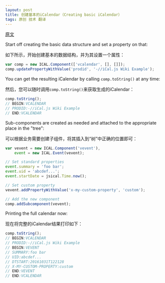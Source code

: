 ```yaml
---
layout: post
title: 创建基本的iCalendar（Creating basic iCalendar）
tags: 原创 技术 翻译
---
```


[原文](https://github.com/mozilla-comm/ical.js/wiki/Creating-basic-iCalendar)

Start off creating the basic data structure and set a property on that:

如下所示，开始创建基本的数据结构，并为其设置一个属性：

```javascript
var comp = new ICAL.Component(['vcalendar', [], []]);
comp.updatePropertyWithValue('prodid', '-//iCal.js Wiki Example');
```

You can get the resulting iCalendar by calling `comp.toString()` at any time:

然后，您可以随时调用`comp.toString()`来获取生成的iCalendar：

```javascript
comp.toString();
// BEGIN:VCALENDAR
// PRODID:-//iCal.js Wiki Example
// END:VCALENDAR
```

Sub-components are created as needed and attached to the appropriate place in the "tree":

可以根据业务需要创建子组件，将其插入到“树”中正确的位置即可：

```javascript
var vevent = new ICAL.Component('vevent'),
    event = new ICAL.Event(vevent);

// Set standard properties
event.summary = 'foo bar';
event.uid = 'abcdef...';
event.startDate = jsical.Time.now();

// Set custom property
vevent.addPropertyWithValue('x-my-custom-property', 'custom');

// Add the new component
comp.addSubcomponent(vevent);
```

Printing the full calendar now:

现在将完整的iCalendar结果打印如下：

```javascript
comp.toString();
// BEGIN:VCALENDAR
// PRODID:-//iCal.js Wiki Example
// BEGIN:VEVENT
// SUMMARY:foo bar
// UID:abcdef...
// DTSTART:20161031T122128
// X-MY-CUSTOM-PROPERTY:custom
// END:VEVENT
// END:VCALENDAR
```

